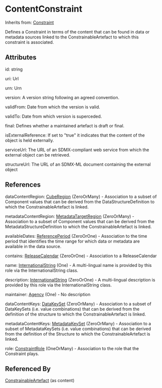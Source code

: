 
# ContentConstraint

Inherits from: [Constraint](Constraint.md)



Defines a Constraint in terms of the content that can be found in data or metadata sources linked to the ConstrainableArtefact to which this constraint is associated.

## Attributes

id: string

uri: Url

urn: Urn

version: A version string following an agreed convention.

validFrom: Date from which the version is valid.

validTo: Date from which version is superceded.

final: Defines whether a maintained artefact is draft or final.

isExternalReference: If set to "true" it indicates that the content of the object is held externally. 

serviceUrl: The URL of an SDMX-compliant web service from which the external object can be retrieved.

structureUrl: The URL of an SDMX-ML document containing the external object



## References

dataContentRegion: [CubeRegion](CubeRegion.md) (ZeroOrMany) - Association to a subset of Component values that can be derived from the DataStructureDefinition to which the ConstrainableArtefact is linked.

metadataContentRegion: [MetadataTargetRegion](MetadataTargetRegion.md) (ZeroOrMany) - Association to a subset of Component values that can be derived from the MetadataStructureDefinition to which the ConstrainableArtefact is linked.

availableDates: [ReferencePeriod](ReferencePeriod.md) (ZeroOrOne) - Association to the time period that identifies the time range for which data or metadata are available in the data source.

contains: [ReleaseCalendar](ReleaseCalendar.md) (ZeroOrOne) - Association to a ReleaseCalendar

name: [InternationalString](../Base/InternationalString.md) (One) - A multi-lingual name is provided by this role via the InternationalString class.

description: [InternationalString](../Base/InternationalString.md) (ZeroOrOne) - A multi-lingual description is provided by this role via the InternationalString class.

maintainer: [Agency](../OrganisationSchemes/Agency.md) (One) - No description

dataContentKeys: [DataKeySet](DataKeySet.md) (ZeroOrMany) - Association to a subset of DataKeySets (i.e. value combinations) that can be derived from the definition of the structure to which the ConstrainableArtefact is linked.

metadataContentKeys: [MetadataKeySet](MetadataKeySet.md) (ZeroOrMany) - Association to a subset of MetadataKeySets (i.e. value combinations) that can be derived from the definition of the Structure to which the ConstrainableArtefact is linked.

role: [ConstraintRole](ConstraintRole.md) (OneOrMany) - Association to the role that the Constraint plays.



## Referenced By

[ConstrainableArtefact](ConstrainableArtefact.md) (as content)


